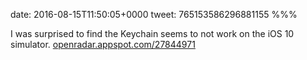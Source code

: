 date: 2016-08-15T11:50:05+0000
tweet: 765153586296881155
%%%

I was surprised to find the Keychain seems to not work on the iOS 10 simulator. [openradar.appspot.com/27844971](https://openradar.appspot.com/27844971)
